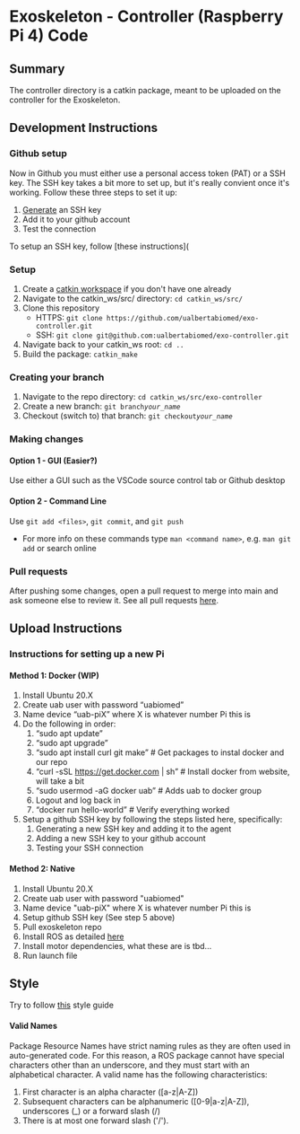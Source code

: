 # Exoskeleton - Controller (Raspberry Pi 4) Code

## Summary

The controller directory is a catkin package, meant to be uploaded on the controller for the Exoskeleton.

## Development Instructions

### Github setup

Now in Github you must either use a personal access token (PAT) or a SSH key. The SSH key takes a bit more to set up, but it's really convient once it's working. Follow these three steps to set it up:

1. [Generate](https://docs.github.com/en/authentication/connecting-to-github-with-ssh/generating-a-new-ssh-key-and-adding-it-to-the-ssh-agent) an SSH key
2. Add it to your github account
3. Test the connection

To setup an SSH key, follow [these instructions](

### Setup

1. Create a [catkin workspace](http://wiki.ros.org/catkin/Tutorials/create_a_workspace) if you don't have one already
2. Navigate to the catkin_ws/src/ directory: `cd catkin_ws/src/`
3. Clone this repository
   - HTTPS: `git clone https://github.com/ualbertabiomed/exo-controller.git`
   - SSH: `git clone git@github.com:ualbertabiomed/exo-controller.git`
4. Navigate back to your catkin_ws root: `cd ..`
5. Build the package: `catkin_make`

### Creating your branch

1. Navigate to the repo directory: `cd catkin_ws/src/exo-controller`
2. Create a new branch: `git branch`*`your_name`*
3. Checkout (switch to) that branch: `git checkout`*`your_name`*

### Making changes
#### Option 1 - GUI (Easier?)
   Use either a GUI such as the VSCode source control tab or Github desktop
#### Option 2 - Command Line
Use `git add <files>`, `git commit`, and `git push`
- For more info on these commands type `man <command name>`, e.g. `man git add` or search online

### Pull requests

After pushing some changes, open a pull request to merge into main and ask someone else to review it. See all pull requests [here](https://github.com/ualbertabiomed/exo-controller/pulls).

## Upload Instructions

### Instructions for setting up a new Pi

#### Method 1: Docker (WIP)
1. Install Ubuntu 20.X
2. Create uab user with password “uabiomed”
3. Name device “uab-piX” where X is whatever number Pi this is
4. Do the following in order:
   1. “sudo apt update”
   2. “sudo apt upgrade”
   3. “sudo apt install curl git make” # Get packages to instal docker and our repo
   4. “curl -sSL https://get.docker.com | sh” # Install docker from website, will take a bit
   5. “sudo usermod -aG docker uab” # Adds uab to docker group
   6. Logout and log back in
   7. “docker run hello-world” # Verify everything worked
5. Setup a github SSH key by following the steps listed here, specifically:
   1. Generating a new SSH key and adding it to the agent
   2. Adding a new SSH key to your github account
   3. Testing your SSH connection

#### Method 2: Native
1. Install Ubuntu 20.X
2. Create uab user with password "uabiomed"
3. Name device "uab-piX" where X is whatever number Pi this is
4. Setup github SSH key (See step 5 above)
5. Pull exoskeleton repo
6. Install ROS as detailed [here](http://wiki.ros.org/noetic/Installation/Ubuntu)
7. Install motor dependencies, what these are is tbd...
8. Run launch file

## Style

Try to follow [this](http://wiki.ros.org/PyStyleGuide) style guide 

#### Valid Names
Package Resource Names have strict naming rules as they are often used in auto-generated code. For this reason, a ROS package cannot have special characters other than an underscore, and they must start with an alphabetical character. A valid name has the following characteristics:
1. First character is an alpha character ([a-z|A-Z])
2. Subsequent characters can be alphanumeric ([0-9|a-z|A-Z]), underscores (_) or a forward slash (/)
3. There is at most one forward slash ('/'). 

